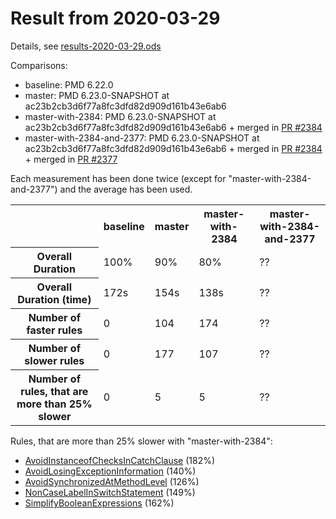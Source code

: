 # Result from 2020-03-29

Details, see [results-2020-03-29.ods](results-2020-03-29.ods)

Comparisons:

*   baseline: PMD 6.22.0
*   master: PMD 6.23.0-SNAPSHOT at ac23b2cb3d6f77a8fc3dfd82d909d161b43e6ab6
*   master-with-2384: PMD 6.23.0-SNAPSHOT at ac23b2cb3d6f77a8fc3dfd82d909d161b43e6ab6 + merged in [PR #2384](https://github.com/pmd/pmd/pulls/2384)
*   master-with-2384-and-2377: PMD 6.23.0-SNAPSHOT at ac23b2cb3d6f77a8fc3dfd82d909d161b43e6ab6 + merged in [PR #2384](https://github.com/pmd/pmd/pulls/2384) + merged in [PR #2377](https://github.com/pmd/pmd/pulls/2377)

Each measurement has been done twice (except for "master-with-2384-and-2377") and the average has been used.

<table>
<tr><th></th><th>baseline</th><th>master</th><th>master-with-2384</th><th>master-with-2384-and-2377</th></tr>
<tr><th>Overall Duration</th><td>100%</td><td>90%</td><td>80%</td><td>??</td></tr>
<tr><th>Overall Duration (time)</th><td>172s</td><td>154s</td><td>138s</td><td>??</td></tr>
<tr><th>Number of faster rules</th><td>0</td><td>104</td><td>174</td><td>??</td></tr>
<tr><th>Number of slower rules</th><td>0</td><td>177</td><td>107</td><td>??</td></tr>
<tr><th>Number of rules, that are more than 25% slower</th><td>0</td><td>5</td><td>5</td><td>??</td></tr>
</table>

Rules, that are more than 25% slower with "master-with-2384":

*   [AvoidInstanceofChecksInCatchClause](https://pmd.github.io/latest/pmd_rules_java_errorprone.html#avoidinstanceofchecksincatchclause) (182%)
*   [AvoidLosingExceptionInformation](https://pmd.github.io/latest/pmd_rules_java_errorprone.html#avoidlosingexceptioninformation) (140%)
*   [AvoidSynchronizedAtMethodLevel](https://pmd.github.io/latest/pmd_rules_java_multithreading.html#avoidsynchronizedatmethodlevel) (126%)
*   [NonCaseLabelInSwitchStatement](https://pmd.github.io/latest/pmd_rules_java_errorprone.html#noncaselabelinswitchstatement) (149%)
*   [SimplifyBooleanExpressions](https://pmd.github.io/latest/pmd_rules_java_design.html#simplifybooleanexpressions) (162%)
